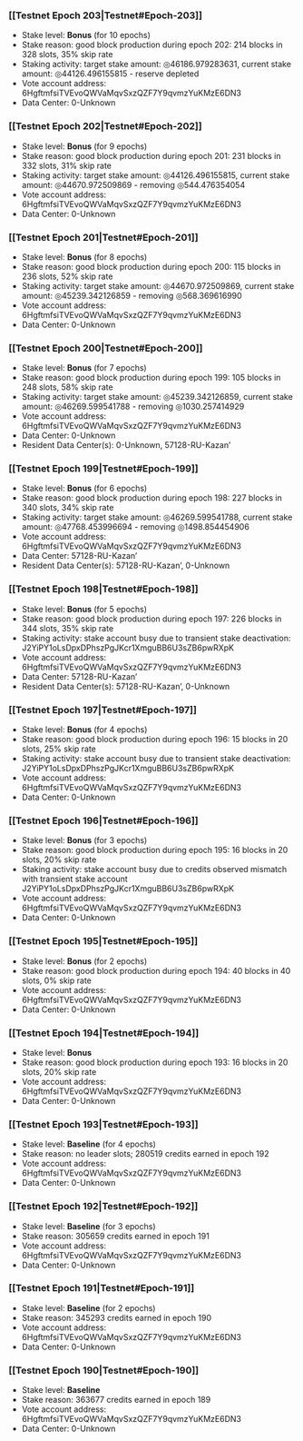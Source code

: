 ### [[Testnet Epoch 203|Testnet#Epoch-203]]
* Stake level: **Bonus** (for 10 epochs)
* Stake reason: good block production during epoch 202: 214 blocks in 328 slots, 35% skip rate
* Staking activity: target stake amount: ◎46186.979283631, current stake amount: ◎44126.496155815 - reserve depleted
* Vote account address: 6HgftmfsiTVEvoQWVaMqvSxzQZF7Y9qvmzYuKMzE6DN3
* Data Center: 0-Unknown
### [[Testnet Epoch 202|Testnet#Epoch-202]]
* Stake level: **Bonus** (for 9 epochs)
* Stake reason: good block production during epoch 201: 231 blocks in 332 slots, 31% skip rate
* Staking activity: target stake amount: ◎44126.496155815, current stake amount: ◎44670.972509869 - removing ◎544.476354054
* Vote account address: 6HgftmfsiTVEvoQWVaMqvSxzQZF7Y9qvmzYuKMzE6DN3
* Data Center: 0-Unknown
### [[Testnet Epoch 201|Testnet#Epoch-201]]
* Stake level: **Bonus** (for 8 epochs)
* Stake reason: good block production during epoch 200: 115 blocks in 236 slots, 52% skip rate
* Staking activity: target stake amount: ◎44670.972509869, current stake amount: ◎45239.342126859 - removing ◎568.369616990
* Vote account address: 6HgftmfsiTVEvoQWVaMqvSxzQZF7Y9qvmzYuKMzE6DN3
* Data Center: 0-Unknown
### [[Testnet Epoch 200|Testnet#Epoch-200]]
* Stake level: **Bonus** (for 7 epochs)
* Stake reason: good block production during epoch 199: 105 blocks in 248 slots, 58% skip rate
* Staking activity: target stake amount: ◎45239.342126859, current stake amount: ◎46269.599541788 - removing ◎1030.257414929
* Vote account address: 6HgftmfsiTVEvoQWVaMqvSxzQZF7Y9qvmzYuKMzE6DN3
* Data Center: 0-Unknown
* Resident Data Center(s): 0-Unknown, 57128-RU-Kazan’
### [[Testnet Epoch 199|Testnet#Epoch-199]]
* Stake level: **Bonus** (for 6 epochs)
* Stake reason: good block production during epoch 198: 227 blocks in 340 slots, 34% skip rate
* Staking activity: target stake amount: ◎46269.599541788, current stake amount: ◎47768.453996694 - removing ◎1498.854454906
* Vote account address: 6HgftmfsiTVEvoQWVaMqvSxzQZF7Y9qvmzYuKMzE6DN3
* Data Center: 57128-RU-Kazan’
* Resident Data Center(s): 57128-RU-Kazan’, 0-Unknown
### [[Testnet Epoch 198|Testnet#Epoch-198]]
* Stake level: **Bonus** (for 5 epochs)
* Stake reason: good block production during epoch 197: 226 blocks in 344 slots, 35% skip rate
* Staking activity: stake account busy due to transient stake deactivation: J2YiPY1oLsDpxDPhszPgJKcr1XmguBB6U3sZB6pwRXpK
* Vote account address: 6HgftmfsiTVEvoQWVaMqvSxzQZF7Y9qvmzYuKMzE6DN3
* Data Center: 57128-RU-Kazan’
* Resident Data Center(s): 57128-RU-Kazan’, 0-Unknown
### [[Testnet Epoch 197|Testnet#Epoch-197]]
* Stake level: **Bonus** (for 4 epochs)
* Stake reason: good block production during epoch 196: 15 blocks in 20 slots, 25% skip rate
* Staking activity: stake account busy due to transient stake deactivation: J2YiPY1oLsDpxDPhszPgJKcr1XmguBB6U3sZB6pwRXpK
* Vote account address: 6HgftmfsiTVEvoQWVaMqvSxzQZF7Y9qvmzYuKMzE6DN3
* Data Center: 0-Unknown
### [[Testnet Epoch 196|Testnet#Epoch-196]]
* Stake level: **Bonus** (for 3 epochs)
* Stake reason: good block production during epoch 195: 16 blocks in 20 slots, 20% skip rate
* Staking activity: stake account busy due to credits observed mismatch with transient stake account J2YiPY1oLsDpxDPhszPgJKcr1XmguBB6U3sZB6pwRXpK
* Vote account address: 6HgftmfsiTVEvoQWVaMqvSxzQZF7Y9qvmzYuKMzE6DN3
* Data Center: 0-Unknown
### [[Testnet Epoch 195|Testnet#Epoch-195]]
* Stake level: **Bonus** (for 2 epochs)
* Stake reason: good block production during epoch 194: 40 blocks in 40 slots, 0% skip rate
* Vote account address: 6HgftmfsiTVEvoQWVaMqvSxzQZF7Y9qvmzYuKMzE6DN3
* Data Center: 0-Unknown
### [[Testnet Epoch 194|Testnet#Epoch-194]]
* Stake level: **Bonus**
* Stake reason: good block production during epoch 193: 16 blocks in 20 slots, 20% skip rate
* Vote account address: 6HgftmfsiTVEvoQWVaMqvSxzQZF7Y9qvmzYuKMzE6DN3
* Data Center: 0-Unknown
### [[Testnet Epoch 193|Testnet#Epoch-193]]
* Stake level: **Baseline** (for 4 epochs)
* Stake reason: no leader slots; 280519 credits earned in epoch 192
* Vote account address: 6HgftmfsiTVEvoQWVaMqvSxzQZF7Y9qvmzYuKMzE6DN3
* Data Center: 0-Unknown
### [[Testnet Epoch 192|Testnet#Epoch-192]]
* Stake level: **Baseline** (for 3 epochs)
* Stake reason: 305659 credits earned in epoch 191
* Vote account address: 6HgftmfsiTVEvoQWVaMqvSxzQZF7Y9qvmzYuKMzE6DN3
* Data Center: 0-Unknown
### [[Testnet Epoch 191|Testnet#Epoch-191]]
* Stake level: **Baseline** (for 2 epochs)
* Stake reason: 345293 credits earned in epoch 190
* Vote account address: 6HgftmfsiTVEvoQWVaMqvSxzQZF7Y9qvmzYuKMzE6DN3
* Data Center: 0-Unknown
### [[Testnet Epoch 190|Testnet#Epoch-190]]
* Stake level: **Baseline**
* Stake reason: 363677 credits earned in epoch 189
* Vote account address: 6HgftmfsiTVEvoQWVaMqvSxzQZF7Y9qvmzYuKMzE6DN3
* Data Center: 0-Unknown